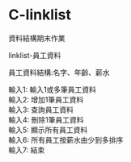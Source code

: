# C-linklist
資料結構期末作業

linklist-員工資料

員工資料結構:名字、年齡、薪水

輸入1: 輸入1或多筆員工資料<br>
輸入2: 增加1筆員工資料<br>
輸入3: 查詢員工資料<br>
輸入4: 刪除1筆員工資料<br>
輸入5: 顯示所有員工資料<br>
輸入6: 所有員工按薪水由少到多排序<br>
輸入7: 結束
